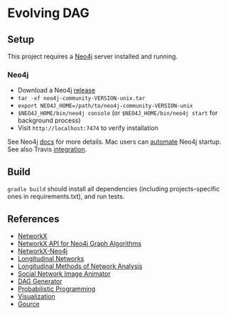 # Evolving DAG

## Setup

This project requires a [Neo4j](https://neo4j.com) server installed and running.

### Neo4j

* Download a Neo4j [release](https://neo4j.com/download/other-releases/#releases)
* `tar -xf neo4j-community-VERSION-unix.tar`
* `export NEO4J_HOME=/path/to/neo4j-community-VERSION-unix`
* `$NEO4J_HOME/bin/neo4j console` (or `$NEO4J_HOME/bin/neo4j start` for background process)
* Visit `http://localhost:7474` to verify installation

See Neo4j [docs](https://neo4j.com/docs/operations-manual/current/installation/) for more details. Mac users 
can [automate](https://arstechnica.com/gadgets/2011/03/howto-build-mac-os-x-services-with-automator-and-shell-scripting/) Neo4j startup.
See also Travis [integration](https://docs.travis-ci.com/user/database-setup/#Neo4j).

## Build

`gradle build` should install all dependencies (including projects-specific ones in requirements.txt), and run tests.

## References

* [NetworkX](https://networkx.github.io)
* [NetworkX API for Neo4j Graph Algorithms](https://github.com/neo4j-graph-analytics/networkx-neo4j)
* [NetworkX-Neo4j](https://medium.com/neo4j/experimental-a-networkx-esque-api-for-neo4j-graph-algorithms-4002baac45be)
* [Longitudinal Networks](https://toreopsahl.com/tnet/longitudinal-networks/)
* [Longitudinal Methods of Network Analysis](https://www.stats.ox.ac.uk/~snijders/siena/Longi_Net.pdf)
* [Social Network Image Animator](https://web.stanford.edu/group/sonia/index.html)
* [DAG Generator](http://daggenerator.com/#)
* [Probabilistic Programming](http://www.probabilistic-programming.org/wiki/Home)
* [Visualization](http://www.forensicswiki.org/wiki/Tools:Visualization)
* [Gource](http://gource.io)
